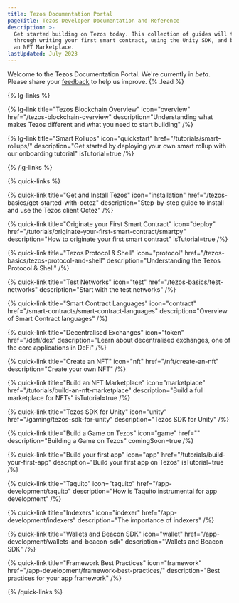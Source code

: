 ```yaml
---
title: Tezos Documentation Portal
pageTitle: Tezos Developer Documentation and Reference
description: >-
  Get started building on Tezos today. This collection of guides will take you
  through writing your first smart contract, using the Unity SDK, and building
  an NFT Marketplace.
lastUpdated: July 2023
---
```


Welcome to the Tezos Documentation Portal. We're currently in _beta_. Please share your [feedback](https://github.com/trilitech/tezos-developer-docs/issues/new/choose) to help us improve. {% .lead %}

{% lg-links %}

{% lg-link title="Tezos Blockchain Overview" icon="overview" href="/tezos-blockchain-overview" description="Understanding what makes Tezos different and what you need to start building" /%}

{% lg-link title="Smart Rollups" icon="quickstart" href="/tutorials/smart-rollups/" description="Get started by deploying your own smart rollup with our onboarding tutorial" isTutorial=true /%}

{% /lg-links %}

{% quick-links %}

{% quick-link title="Get and Install Tezos" icon="installation" href="/tezos-basics/get-started-with-octez" description="Step-by-step guide to install and use the Tezos client Octez" /%}

{% quick-link title="Originate your First Smart Contract" icon="deploy" href="/tutorials/originate-your-first-smart-contract/smartpy" description="How to originate your first smart contract" isTutorial=true /%}

{% quick-link title="Tezos Protocol & Shell" icon="protocol" href="/tezos-basics/tezos-protocol-and-shell" description="Understanding the Tezos Protocol & Shell" /%}

{% quick-link title="Test Networks" icon="test" href="/tezos-basics/test-networks" description="Start with the test networks" /%}

{% quick-link title="Smart Contract Languages" icon="contract" href="/smart-contracts/smart-contract-languages" description="Overview of Smart Contract languages" /%}

{% quick-link title="Decentralised Exchanges" icon="token" href="/defi/dex" description="Learn about decentralised exchanges, one of the core applications in DeFi" /%}

{% quick-link title="Create an NFT" icon="nft" href="/nft/create-an-nft" description="Create your own NFT" /%}

{% quick-link title="Build an NFT Marketplace" icon="marketplace" href="/tutorials/build-an-nft-marketplace" description="Build a full marketplace for NFTs" isTutorial=true /%}

{% quick-link title="Tezos SDK for Unity" icon="unity" href="/gaming/tezos-sdk-for-unity" description="Tezos SDK for Unity" /%}

{% quick-link title="Build a Game on Tezos" icon="game" href="" description="Building a Game on Tezos" comingSoon=true /%}

{% quick-link title="Build your first app" icon="app" href="/tutorials/build-your-first-app" description="Build your first app on Tezos" isTutorial=true /%}

{% quick-link title="Taquito" icon="taquito" href="/app-development/taquito" description="How is Taquito instrumental for app development" /%}

{% quick-link title="Indexers" icon="indexer" href="/app-development/indexers" description="The importance of indexers" /%}

{% quick-link title="Wallets and Beacon SDK" icon="wallet" href="/app-development/wallets-and-beacon-sdk" description="Wallets and Beacon SDK" /%}

{% quick-link title="Framework Best Practices" icon="framework" href="/app-development/framework-best-practices/" description="Best practices for your app framework" /%}

{% /quick-links %}
